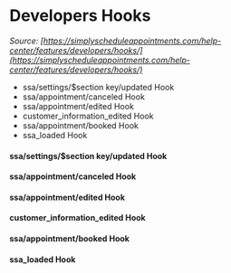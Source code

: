 # Developers Hooks


*Source: [https://simplyscheduleappointments.com/help-center/features/developers/hooks/](https://simplyscheduleappointments.com/help-center/features/developers/hooks/)*

- ssa/settings/$section key/updated Hook
- ssa/appointment/canceled Hook
- ssa/appointment/edited Hook
- customer_information_edited Hook
- ssa/appointment/booked Hook
- ssa_loaded Hook

#### ssa/settings/$section key/updated Hook

#### ssa/appointment/canceled Hook

#### ssa/appointment/edited Hook

#### customer_information_edited Hook

#### ssa/appointment/booked Hook

#### ssa_loaded Hook
